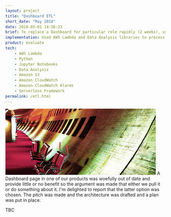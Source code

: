 ```yaml
---
layout: project
title: "Dashboard ETL"
short_date: "May 2018"
date: 2018-05-01 14:36:23
brief: To replace a Dashboard for particular role rapidly (2 weeks), using serverless technology
implementation: Used AWS Lambda and Data Analysis libraries to process a daily ETL to deliver several types of aggregated data for a modernised dashboard.
product: evaluate
tech:
    - AWS Lambda
    - Python
    - Jupyter Notebooks
    - Data Analysis
    - Amazon S3
    - Amazon CloudWatch
    - Amazon CloudWatch Alarms
    - Serverless Framework
permalink: /etl.html
---
```

<span class="image featured"><img src="/images/pic02.jpg" alt=""></span>
A Dashboard page in one of our products was woefully out of date and provide little or no benefit so the argument was made that either we pull it or do something about it.  I'm delighted to report that the latter option was chosen.  The pitch was made and the architecture was drafted and a plan was put in place.

TBC
